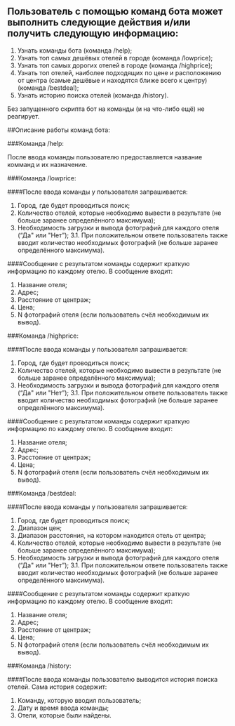 ## Пользователь с помощью команд бота может выполнить следующие действия и/или получить следующую информацию:

   1. Узнать команды бота (команда /help);
   2. Узнать топ самых дешёвых отелей в городе (команда /lowprice);
   3. Узнать топ самых дорогих отелей в городе (команда /highprice);
   4. Узнать топ отелей, наиболее подходящих по цене и расположению от центра (самые дешёвые и находятся 
      ближе всего к центру) (команда /bestdeal);
   5. Узнать историю поиска отелей (команда /history).

Без запущенного скрипта бот на команды (и на что-либо ещё) не реагирует.
   
##Описание работы команд бота:

###Команда /help:

После ввода команды пользователю предоставляется название комманд и их назначение.
   
###Команда /lowprice:

####После ввода команды у пользователя запрашивается:

   1. Город, где будет проводиться поиск;
   2. Количество отелей, которые необходимо вывести в результате (не больше заранее определённого максимума);
   3. Необходимость загрузки и вывода фотографий для каждого отеля (“Да" или "Нет”);
      3.1. При положительном ответе пользователь также вводит количество
   необходимых фотографий (не больше заранее определённого
   максимума).
      
####Сообщение с результатом команды содержит краткую информацию по каждому отелю. В сообщение входит:

   1. Название отеля;
   2. Адрес;
   3. Расстояние от центраж;
   4. Цена;
   5. N фотографий отеля (если пользователь счёл необходимым их вывод).
   
###Команда /highprice:

####После ввода команды у пользователя запрашивается:

   1. Город, где будет проводиться поиск;
   2. Количество отелей, которые необходимо вывести в результате (не больше заранее определённого максимума);
   3. Необходимость загрузки и вывода фотографий для каждого отеля (“Да" или "Нет”);
      3.1. При положительном ответе пользователь также вводит количество
   необходимых фотографий (не больше заранее определённого
   максимума).
      
####Сообщение с результатом команды содержит краткую информацию по каждому отелю. В сообщение входит:

   1. Название отеля;
   2. Адрес;
   3. Расстояние от центраж;
   4. Цена;
   5. N фотографий отеля (если пользователь счёл необходимым их вывод).
   
###Команда /bestdeal:

####После ввода команды у пользователя запрашивается:

   1. Город, где будет проводиться поиск;
   2. Диапазон цен;
   3. Диапазон расстояния, на котором находится отель от центра;
   4. Количество отелей, которые необходимо вывести в результате (не больше заранее определённого максимума);
   3. Необходимость загрузки и вывода фотографий для каждого отеля (“Да" или "Нет”);
      3.1. При положительном ответе пользователь также вводит количество
   необходимых фотографий (не больше заранее определённого
   максимума).
   
####Сообщение с результатом команды содержит краткую информацию по каждому отелю. В сообщение входит:

   1. Название отеля;
   2. Адрес;
   3. Расстояние от центраж;
   4. Цена;
   5. N фотографий отеля (если пользователь счёл необходимым их вывод).
   
###Команда /history:

####После ввода команды пользователю выводится история поиска отелей. Сама история содержит:

   1. Команду, которую вводил пользователь;
   2. Дату и время ввода команды;
   3. Отели, которые были найдены.

